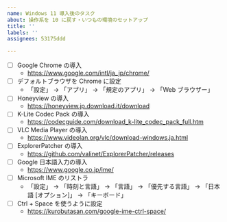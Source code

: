 ```yaml
---
name: Windows 11 導入後のタスク
about: 操作系を 10 に戻す・いつもの環境のセットアップ
title: ''
labels: ''
assignees: 53175ddd

---
```


- [ ] Google Chrome の導入
  - <https://www.google.com/intl/ja_jp/chrome/>
- [ ] デフォルトブラウザを Chrome に設定
  - 「設定」 -> 「アプリ」 -> 「規定のアプリ」 -> 「Web ブラウザー」
- [ ] Honeyview の導入
  - <https://honeyview.jp.download.it/download>
- [ ] K-Lite Codec Pack の導入
  - <https://codecguide.com/download_k-lite_codec_pack_full.htm>
- [ ] VLC Media Player の導入
  - <https://www.videolan.org/vlc/download-windows.ja.html>
- [ ] ExplorerPatcher の導入
  - <https://github.com/valinet/ExplorerPatcher/releases>
- [ ] Google 日本語入力の導入
  - <https://www.google.co.jp/ime/>
- [ ] Microsoft IME のリストラ
  - 「設定」 -> 「時刻と言語」 -> 「言語」 -> 「優先する言語」 -> 「日本語 [オプション]」 -> 「キーボード」
- [ ] Ctrl + Space を使うように設定
  - <https://kurobutasan.com/google-ime-ctrl-space/>
